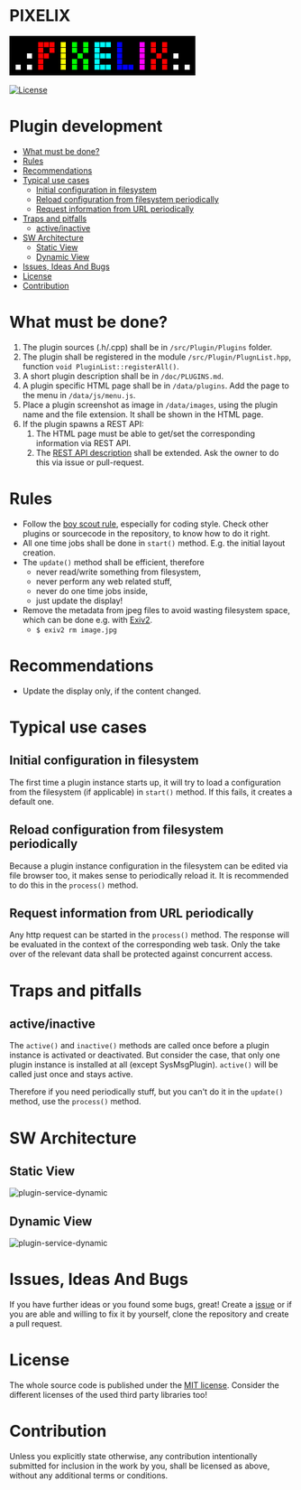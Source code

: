 # PIXELIX <!-- omit in toc -->
![PIXELIX](./images/LogoBlack.png)

[![License](https://img.shields.io/badge/license-MIT-blue.svg)](http://choosealicense.com/licenses/mit/)

# Plugin development <!-- omit in toc -->

- [What must be done?](#what-must-be-done)
- [Rules](#rules)
- [Recommendations](#recommendations)
- [Typical use cases](#typical-use-cases)
  - [Initial configuration in filesystem](#initial-configuration-in-filesystem)
  - [Reload configuration from filesystem periodically](#reload-configuration-from-filesystem-periodically)
  - [Request information from URL periodically](#request-information-from-url-periodically)
- [Traps and pitfalls](#traps-and-pitfalls)
  - [active/inactive](#activeinactive)
- [SW Architecture](#sw-architecture)
  - [Static View](#static-view)
  - [Dynamic View](#dynamic-view)
- [Issues, Ideas And Bugs](#issues-ideas-and-bugs)
- [License](#license)
- [Contribution](#contribution)

# What must be done?

1. The plugin sources (.h/.cpp) shall be in ```/src/Plugin/Plugins``` folder.
2. The plugin shall be registered in the module ```/src/Plugin/PlugnList.hpp```, function ```void PluginList::registerAll()```.
3. A short plugin description shall be in ```/doc/PLUGINS.md```.
4. A plugin specific HTML page shall be in ```/data/plugins```. Add the page to the menu in ```/data/js/menu.js```.
5. Place a plugin screenshot as image in ```/data/images```, using the plugin name and the file extension. It shall be shown in the HTML page.
6. If the plugin spawns a REST API:
   1. The HTML page must be able to get/set the corresponding information via REST API.
   2. The [REST API description](https://app.swaggerhub.com/apis/BlueAndi/Pixelix) shall be extended. Ask the owner to do this via issue or pull-request.

# Rules
* Follow the [boy scout rule](https://biratkirat.medium.com/step-8-the-boy-scout-rule-robert-c-martin-uncle-bob-9ac839778385#:~:text=The%20Boy%20Scouts%20have%20a,not%20add%20more%20smelling%20code.), especially for coding style. Check other plugins or sourcecode in the repository, to know how to do it right.
* All one time jobs shall be done in ```start()``` method. E.g. the initial layout creation.
* The ```update()``` method shall be efficient, therefore
  * never read/write something from filesystem,
  * never perform any web related stuff,
  * never do one time jobs inside,
  * just update the display!
* Remove the metadata from jpeg files to avoid wasting filesystem space, which can be done e.g. with [Exiv2](https://exiv2.org/).
  * ```$ exiv2 rm image.jpg```

# Recommendations
* Update the display only, if the content changed.

# Typical use cases

## Initial configuration in filesystem
The first time a plugin instance starts up, it will try to load a configuration from the filesystem (if applicable) in ```start()``` method. If this fails, it creates a default one.

## Reload configuration from filesystem periodically
Because a plugin instance configuration in the filesystem can be edited via file browser too, it makes sense to periodically reload it. It is recommended to do this in the ```process()``` method.

## Request information from URL periodically
Any http request can be started in the ```process()``` method. The response will be evaluated in the context of the corresponding web task. Only the take over of the relevant data shall be protected against concurrent access.

# Traps and pitfalls

## active/inactive
The ```active()``` and ```inactive()``` methods are called once before a plugin instance is activated or deactivated. But consider the case, that only one plugin instance is installed at all (except SysMsgPlugin). ```active()``` will be called just once and stays active.

Therefore if you need periodically stuff, but you can't do it in the ```update()``` method, use the ```process()``` method.

# SW Architecture

## Static View

![plugin-service-dynamic](http://www.plantuml.com/plantuml/proxy?cache=no&src=https://raw.githubusercontent.com/BlueAndi/esp-rgb-led-matrix/Development/doc/design/uml/plugin-service.wsd)

## Dynamic View

![plugin-service-dynamic](http://www.plantuml.com/plantuml/proxy?cache=no&src=https://raw.githubusercontent.com/BlueAndi/esp-rgb-led-matrix/Development/doc/design/uml/plugin-service-dynamic.wsd)

# Issues, Ideas And Bugs
If you have further ideas or you found some bugs, great! Create a [issue](https://github.com/BlueAndi/esp-rgb-led-matrix/issues) or if you are able and willing to fix it by yourself, clone the repository and create a pull request.

# License
The whole source code is published under the [MIT license](http://choosealicense.com/licenses/mit/).
Consider the different licenses of the used third party libraries too!

# Contribution
Unless you explicitly state otherwise, any contribution intentionally submitted for inclusion in the work by you, shall be licensed as above, without any
additional terms or conditions.
